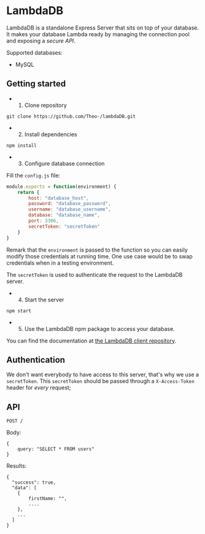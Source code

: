# LambdaDB

LambdaDB is a standalone Express Server that sits on top of your database. It makes your database Lambda ready by managing the connection pool and
exposing a *secure API*.

Supported databases:
- MySQL

## Getting started

- 1. Clone repository

```
git clone https://github.com/Theo-/lambdaDB.git
```

- 2. Install dependencies

```
npm install
```

- 3. Configure database connection

Fill the `config.js` file:
```js
module.exports = function(environment) {
    return {
        host: "database_host",
        password: "database_password",
        username: "database_username",
        database: "database_name",
        port: 3306,
        secretToken: "secretToken"
    }
}
```

Remark that the `environment` is passed to the function so you can easily modify those credentials at running time. One use case would be to swap credentials when in a testing environment.

The `secretToken` is used to authenticate the request to the LambdaDB server.

- 4. Start the server

```
npm start
```

- 5. Use the LambdaDB npm package to access your database.

You can find the documentation at [the LambdaDB client repository](https://github.com/Theo-/lambdaDB-client).

## Authentication

We don't want everybody to have access to this server, that's why we use a `secretToken`. This `secretToken` should be passed through a `X-Access-Token` header for *every* request;

## API

```
POST /
```

Body:
```
{
    query: "SELECT * FROM users"
}
```

Results:
```
{
  "success": true,
  "data": [
    {
        firstName: "",
        ....
    },
    ...
  ]
}
```